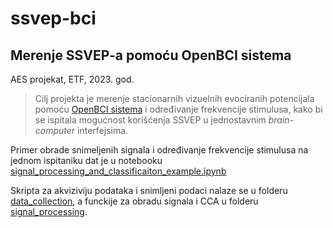 # ssvep-bci

## Merenje SSVEP-a pomoću OpenBCI sistema

AES projekat, ETF, 2023. god.

>  Cilj projekta je merenje stacionarnih vizuelnih evociranih potencijala pomoću [OpenBCI sistema](https://docs.openbci.com/Ganglion/GanglionLanding/) i određivanje frekvencije stimulusa, kako bi se ispitala mogućnost korišćenja SSVEP u jednostavnim *brain-computer* interfejsima. 

Primer obrade snimeljenih signala i određivanje frekvencije stimulusa na jednom ispitaniku dat je u notebooku [signal_processing_and_classificaiton_example.ipynb](https://github.com/srete/ssvep-bci/blob/main/signal_processing_and_classificaiton_example.ipynb) 

Skripta za akviziviju podataka i snimljeni podaci nalaze se u folderu [data_collection](https://github.com/srete/ssvep-bci/tree/main/data_collection), a funckije za obradu signala i CCA u folderu [signal_processing](https://github.com/srete/ssvep-bci/tree/main/signal_processing).
